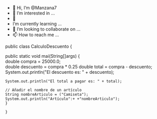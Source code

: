 - 👋 Hi, I’m @Manzana7
- 👀 I’m interested in ...
- 🌱
-  I’m currently learning ...
- 💞️ I’m looking to collaborate on ...
- 📫 How to reach me ...

<!---
Manzana7/Manzana7 is a ✨ special ✨ repository because its `README.md` (this file) appears on your GitHub profile.
You can click the Preview link to take a look at your changes.
---> public class CalculoDescuento {   
   public static void mai(String[]args) {        
double compra = 25000.0;     
double descuento = compra * 0.25
double total = compra - descuento;        
    System.out.println("El descuento es: " + descuento);    
    
    System.out.println("El total a pagar es: " + total);  
    
    // Añadir el nombre de un artículo    
    String nombreArticulo = ("Camiseta");      
    System.out.println("Artículo":+ +"nombreArticulo");   
    }
        
    }



